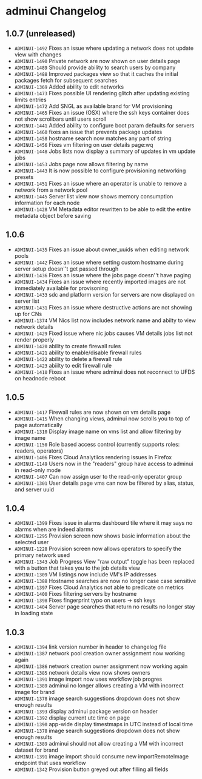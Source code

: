 <!--
    This Source Code Form is subject to the terms of the Mozilla Public
    License, v. 2.0. If a copy of the MPL was not distributed with this
    file, You can obtain one at http://mozilla.org/MPL/2.0/.
-->

<!--
    Copyright (c) 2014, Joyent, Inc.
-->

# adminui Changelog

## 1.0.7 (unreleased)

- ``ADMINUI-1492`` Fixes an issue where updating a network does not update view with changes
- ``ADMINUI-1490`` Private network are now shown on user details page
- ``ADMINUI-1489`` Should provide ability to search users by company
- ``ADMINUI-1488`` Improved packages view so that it caches the initial packages fetch for subsequent searches
- ``ADMINUI-1369`` Added ability to edit networks
- ``ADMINUI-1473`` Fixes possible UI rendering glitch after updating existing limits entries
- ``ADMINUI-1472`` Add SNGL as available brand for VM provisioning 
- ``ADMINUI-1465`` Fixes an issue (OSX) where the ssh keys container does not show scrollbars until users scroll
- ``ADMINUI-1441`` Added ability to configure boot param defaults for servers
- ``ADMINUI-1460`` fixes an issue that prevents package updates
- ``ADMINUI-1458`` hostname search now matches any part of string
- ``ADMINUI-1456`` Fixes vm filtering on user details page:wq
- ``ADMINUI-1448`` Jobs lists now display a summary of updates in vm update jobs
- ``ADMINUI-1453`` Jobs page now allows filtering by name
- ``ADMINUI-1443`` It is now possible to configure provisioning networking presets
- ``ADMINUI-1451`` Fixes an issue where an operator is unable to remove a network from a network pool
- ``ADMINUI-1445`` Server list view now shows memory consumption information for each node
- ``ADMINUI-1428`` VM Metadata editor rewritten to be able to edit the entire metadata object before saving

## 1.0.6

- ``ADMINUI-1435`` Fixes an issue about owner_uuids when editing network pools
- ``ADMINUI-1442`` Fixes an issue where setting custom hostname during server setup doesn''t get passed through
- ``ADMINUI-1436`` Fixes an issue where the jobs page doesn''t have paging
- ``ADMINUI-1434`` Fixes an issue where recently imported images are not immediately available for provisoning
- ``ADMINUI-1433`` sdc and platform version for servers are now displayed on server list
- ``ADMINUI-1431`` Fixes an issue where destructive actions are not showing up for CNs
- ``ADMINUI-1374`` VM Nics list now includes network name and abilty to view network details
- ``ADMINUI-1429`` Fixed issue where nic jobs causes VM details jobs list not render properly
- ``ADMINUI-1420`` ability to create firewall rules
- ``ADMINUI-1421`` ability to enable/disable firewall rules
- ``ADMINUI-1422`` ability to delete a firewall rule
- ``ADMINUI-1423`` abiilty to edit firewall rule
- ``ADMINUI-1410`` Fixes an issue where adminui does not reconnect to UFDS on headnode reboot

## 1.0.5

- ``ADMINUI-1417`` Firewall rules are now shown on vm details page
- ``ADMINUI-1415`` When changing views, adminui now scrolls you to top of page automatically
- ``ADMINUI-1310`` Display image name on vms list and allow filtering by image name
- ``ADMINUI-1150`` Role based access control (currently supports roles: readers, operators)
- ``ADMINUI-1406`` Fixes Cloud Analytiics rendering issues in Firefox
- ``ADMINUI-1149`` Users now in the "readers" group have access to adminui in read-only mode
- ``ADMINUI-1407`` Can now assign user to the read-only operator group
- ``ADMINUI-1301`` User details page vms can now be filtered by alias, status, and server uuid


## 1.0.4

- ``ADMINUI-1399`` Fixes issue in alarms dashboard tile where it may says no alarms when are indeed alarms
- ``ADMINUI-1295`` Provision screen now shows basic information about the selected user
- ``ADMINUI-1228`` Provision screen now allows operators to specify the primary network used
- ``ADMINUI-1343`` Job Progress View "raw output" toggle has been replaced with a button that takes you to the job details view
- ``ADMINUI-1309`` VM listings now include VM's IP addresses
- ``ADMINUI-1388`` Hostname searches are now no longer case case sensitive
- ``ADMINUI-1397`` Fixes Cloud Analytics not able to predicate on metrics
- ``ADMINUI-1400`` Fixes filtering servers by hostname
- ``ADMINUI-1398`` Fixes fingerprint typo on users -> ssh keys
- ``ADMINUI-1404`` Server page searches that return no results no longer stay in loading state

## 1.0.3

- ``ADMINUI-1394`` link version number in header to changelog file
- ``ADMINUI-1387`` network pool creation owner assignment now working again
- ``ADMINUI-1386`` network creation owner assignment now working again
- ``ADMINUI-1385`` network details view now shows owners
- ``ADMINUI-1391`` image import now uses workflow job progres
- ``ADMINUI-1389`` adminui no longer allows creating a VM with incorrect image for brand
- ``ADMINUI-1378`` image search suggestions dropdown does not show enough results
- ``ADMINUI-1393`` display adminui package version on header
- ``ADMINUI-1392`` display current utc time on page
- ``ADMINUI-1390`` app-wide display timestmaps in UTC instead of local time
- ``ADMINUI-1378`` image search suggestions dropdown does not show enough results
- ``ADMINUI-1389`` adminui should not allow creating a VM with incorrect dataset for brand
- ``ADMINUI-1391`` image import should consume new importRemoteImage endpoint that uses workflow
- ``ADMINUI-1342`` Provision button greyed out after filling all fields

